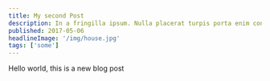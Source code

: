 ```yaml
---
title: My second Post
description: In a fringilla ipsum. Nulla placerat turpis porta enim convallis auctor. Sed quis pulvinar urna, ac feugiat sapien. Mauris massa turpis, tempor et laoreet sodales, suscipit vitae lectus. Ut rutrum tortor eu enim mollis, non cursus metus aliquam. Aenean et turpis imperdiet, dignissim velit vitae, congue justo.
published: 2017-05-06
headlineImage: '/img/house.jpg'
tags: ['some']
---
```


Hello world, this is a new blog post
